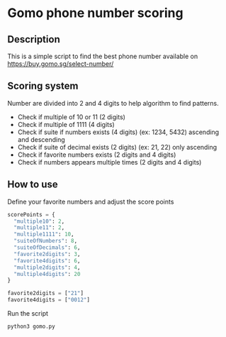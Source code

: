 # Gomo phone number scoring

## Description

This is a simple script to find the best phone number available on https://buy.gomo.sg/select-number/

## Scoring system

Number are divided into 2 and 4 digits to help algorithm to find patterns.

- Check if multiple of 10 or 11 (2 digits)
- Check if multiple of 1111 (4 digits)
- Check if suite if numbers exists (4 digits) (ex: 1234, 5432) ascending and descending
- Check if suite of decimal exists (2 digits) (ex: 21, 22) only ascending
- Check if favorite numbers exists (2 digits and 4 digits)
- Check if numbers appears multiple times (2 digits and 4 digits)

## How to use

Define your favorite numbers and adjust the score points

```python
scorePoints = {
  "multiple10": 2,
  "multiple11": 2,
  "multiple1111": 10,
  "suiteOfNumbers": 8,
  "suiteOfDecimals": 6,
  "favorite2digits": 3,
  "favorite4digits": 6,
  "multiple2digits": 4,
  "multiple4digits": 20
}

favorite2digits = ["21"]
favorite4digits = ["0012"]
```

Run the script

```bash
python3 gomo.py
```
